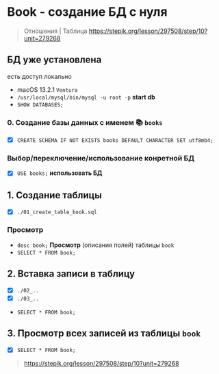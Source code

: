 # Book - создание БД с нуля

> Отношения | Таблица
> https://stepik.org/lesson/297508/step/10?unit=279268

## БД уже установлена

есть доступ локально

- macOS 13.2.1 `Ventura`
- `/usr/local/mysql/bin/mysql -u root -p` **start db**
- `SHOW DATABASES;`

### 0. Создание базы данных с именем :books: `books`

- [x] `CREATE SCHEMA IF NOT EXISTS books DEFAULT CHARACTER SET utf8mb4;`

### Выбор/переключение/использование конретной БД

- [x] `USE books;` **использовать БД**

## 1. Создание таблицы

- [x] `./01_create_table_book.sql`

### Просмотр

- `desc book;` **Просмотр** (описания полей) таблицы `book`
- `SELECT * FROM book;`

## 2. Вставка записи в таблицу

- [x] `./02_..`
- [x] `./03_..`

- `SELECT * FROM book;`

## 3. Просмотр всех записей из таблицы `book`

- [x] `SELECT * FROM book;`

> https://stepik.org/lesson/297508/step/10?unit=279268
